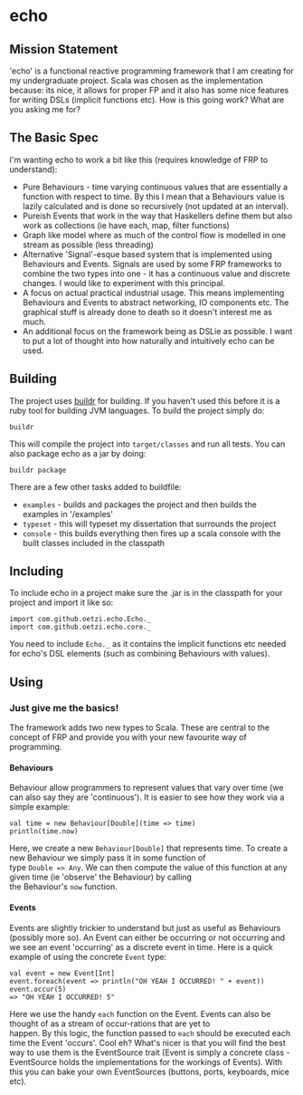 # echo

## Mission Statement

'echo' is a functional reactive programming framework that I am creating for my undergraduate project. Scala was
chosen as the implementation because: its nice, it allows for proper FP and it also has some nice features for writing
DSLs (implicit functions etc). How is this going work? What are you asking me for?

## The Basic Spec

I'm wanting echo to work a bit like this (requires knowledge of FRP to understand):

* Pure Behaviours - time varying continuous values that are essentially a function with respect to time. By this I mean 
that a Behaviours value is lazily calculated and is done so recursively (not updated at an interval).
* Pureish Events that work in the way that Haskellers define them but also work as collections (ie have each, map, filter 
functions)
* Graph like model where as much of the control flow is modelled in one stream as possible (less threading)
* Alternative 'Signal'-esque based system that is implemented using Behaviours and Events. Signals are used by some FRP 
frameworks to combine the two types into one - it has a continuous value and discrete changes. I would like to experiment 
with this principal.
* A focus on actual practical industrial usage. This means implementing Behaviours and Events to abstract networking, IO 
components etc. The graphical stuff is already done to death so it doesn't interest me as much.
* An additional focus on the framework being as DSLie as possible. I want to put a lot of thought into how naturally and 
intuitively echo can be used.

## Building

The project uses [buildr](http://buildr.apache.org/) for building. If you haven't used this before it is a ruby tool for 
building JVM languages. To build the project simply do:

    buildr
    
This will compile the project into `target/classes` and run all tests. You can also package echo as a jar by doing:

    buildr package
    
There are a few other tasks added to buildfile:

* `examples` - builds and packages the project and then builds the examples in '/examples'
* `typeset` - this will typeset my dissertation that surrounds the project
* `console` - this builds everything then fires up a scala console with the built classes included in the classpath

## Including

To include echo in a project make sure the .jar is in the classpath for your project and import it like so:

    import com.github.oetzi.echo.Echo._
    import com.github.oetzi.echo.core._
    
You need to include `Echo._` as it contains the implicit functions etc needed for echo's DSL elements (such as combining 
Behaviours with values).  

## Using

### Just give me the basics!

The framework adds two new types to Scala. These are central to the concept of FRP and provide you with your new favourite way
of programming.

#### Behaviours

Behaviour allow programmers to represent values that vary over time (we can also say they are 'continuous'). It is easier to 
see how they work via a simple example:

    val time = new Behaviour[Double](time => time)
    println(time.now)
    
Here, we create a new `Behaviour[Double]` that represents time. To create a new Behaviour we simply pass it in some function of   
type `Double => Any`. We can then compute the value of this function at any given time (ie 'observe' the Behaviour) by calling    
the Behaviour's `now` function. 

#### Events

Events are slightly trickier to understand but just as useful as Behaviours (possibly more so). An Event can either be 
occurring or not occurring and we see an event 'occurring' as a discrete event in time. Here is a quick example of using the 
concrete `Event` type:

    val event = new Event[Int]
    event.foreach(event => println("OH YEAH I OCCURRED! " + event))
    event.occur(5)
    => "OH YEAH I OCCURRED! 5"

Here we use the handy `each` function on the Event. Events can also be thought of as a stream of occur-rations that are yet to   
happen. By this logic, the function passed to `each` should be executed each time the Event 'occurs'. Cool eh? What's nicer is 
that you will find the best way to use them is the EventSource trait (Event is simply a concrete class - EventSource holds the 
implementations for the workings of Events). With this you can bake your own EventSources (buttons, ports, keyboards, mice 
etc).
